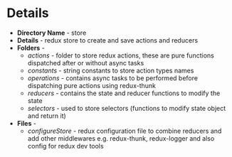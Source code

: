 # Details

- **Directory Name** - store
- **Details** - redux store to create and save actions and reducers
- **Folders** -
  - _actions_ - folder to store redux actions, these are pure functions dispatched after or without async tasks
  - _constants_ - string constants to store action types names
  - _operations_ - contains async tasks to be performed before dispatching pure actions using redux-thunk
  - _reducers_ - contains the state and reducer functions to modify the state
  - _selectors_ - used to store selectors (functions to modify state object and return it)
- **Files** -
  - _configureStore_ - redux configuration file to combine reducers and add other middlewares e.g. redux-thunk, redux-logger and also config for redux dev tools
